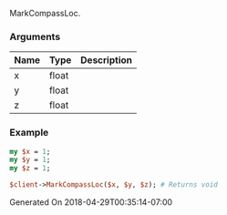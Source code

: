 MarkCompassLoc.
### Arguments
**Name**|**Type**|**Description**
:---|:---|:---
x|float|
y|float|
z|float|

### Example

```perl
my $x = 1;
my $y = 1;
my $z = 1;

$client->MarkCompassLoc($x, $y, $z); # Returns void
```


Generated On 2018-04-29T00:35:14-07:00